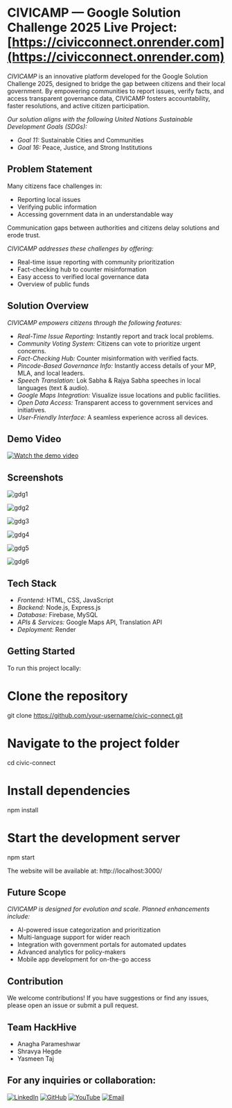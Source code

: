 # CIVICAMP — Google Solution Challenge 2025 Live Project: [https://civicconnect.onrender.com](https://civicconnect.onrender.com)

*CIVICAMP* is an innovative platform developed for the Google Solution Challenge 2025, designed to bridge the gap between citizens and their local government. By empowering communities to report issues, verify facts, and access transparent governance data, CIVICAMP fosters accountability, faster resolutions, and active citizen participation.

*Our solution aligns with the following United Nations Sustainable Development Goals (SDGs):*

- *Goal 11:* Sustainable Cities and Communities
- *Goal 16:* Peace, Justice, and Strong Institutions

## Problem Statement

Many citizens face challenges in:

- Reporting local issues
- Verifying public information
- Accessing government data in an understandable way

Communication gaps between authorities and citizens delay solutions and erode trust.

*CIVICAMP addresses these challenges by offering:*

- Real-time issue reporting with community prioritization
- Fact-checking hub to counter misinformation
- Easy access to verified local governance data
- Overview of public funds

## Solution Overview

*CIVICAMP empowers citizens through the following features:*

- *Real-Time Issue Reporting:* Instantly report and track local problems.
- *Community Voting System:* Citizens can vote to prioritize urgent concerns.
- *Fact-Checking Hub:* Counter misinformation with verified facts.
- *Pincode-Based Governance Info:* Instantly access details of your MP, MLA, and local leaders.
- *Speech Translation:* Lok Sabha & Rajya Sabha speeches in local languages (text & audio).
- *Google Maps Integration:* Visualize issue locations and public facilities.
- *Open Data Access:* Transparent access to government services and initiatives.
- *User-Friendly Interface:* A seamless experience across all devices.



## Demo Video

[![Watch the demo video](https://img.youtube.com/vi/aJDUnfRSGbk/0.jpg)](https://youtu.be/aJDUnfRSGbk?si=w5pF4w92OR-KG16M)


## Screenshots




![gdg1](https://github.com/user-attachments/assets/3593d57c-9e08-4022-abb1-6e3f307c2436)



![gdg2](https://github.com/user-attachments/assets/bb838483-e585-4d1e-bda5-0d3525ac91ca)



![gdg3](https://github.com/user-attachments/assets/ebf2d9b4-c719-4928-a895-d2f25e43ea36)



![gdg4](https://github.com/user-attachments/assets/042a06be-2539-4d7c-8c07-52e7844ca5ff)



![gdg5](https://github.com/user-attachments/assets/4f2d1717-e89c-4c5c-863a-246ce4fea130)



![gdg6](https://github.com/user-attachments/assets/2ae60e3c-aa40-4582-acd5-1b771aa636ef)




## Tech Stack

- *Frontend:* HTML, CSS, JavaScript
- *Backend:* Node.js, Express.js
- *Database:* Firebase, MySQL
- *APIs & Services:* Google Maps API, Translation API
- *Deployment:* Render

  

## Getting Started

To run this project locally:

# Clone the repository
git clone https://github.com/your-username/civic-connect.git

# Navigate to the project folder
cd civic-connect

# Install dependencies
npm install

# Start the development server
npm start

The website will be available at: http://localhost:3000/




## Future Scope

*CIVICAMP is designed for evolution and scale. Planned enhancements include:*

- AI-powered issue categorization and prioritization
- Multi-language support for wider reach
- Integration with government portals for automated updates
- Advanced analytics for policy-makers
- Mobile app development for on-the-go access

## Contribution

We welcome contributions! If you have suggestions or find any issues, please open an issue or submit a pull request.

## Team HackHive 
- Anagha Parameshwar
- Shravya Hegde
- Yasmeen Taj


## For any inquiries or collaboration:

[![LinkedIn](https://img.shields.io/badge/LinkedIn-blue?style=for-the-badge&logo=linkedin)](https://www.linkedin.com/in/yasmeen-taj-77a2b5315)
[![GitHub](https://img.shields.io/badge/GitHub-black?style=for-the-badge&logo=github)](https://github.com/yasmeen-taj111)
[![YouTube](https://img.shields.io/badge/YouTube-red?style=for-the-badge&logo=youtube)](https://youtube.com/@yasmeentaj1111?si=zPFZlnB-HRhF3L1V)
[![Email](https://img.shields.io/badge/Email-D14836?style=for-the-badge&logo=gmail&logoColor=white)](mailto:yasmeentaj.6042@gmail.com)





